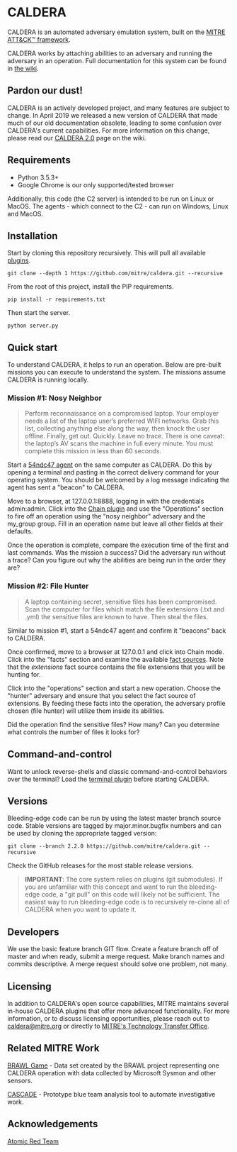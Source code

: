 # CALDERA

CALDERA is an automated adversary emulation system, built on the [MITRE ATT&CK™ framework](https://attack.mitre.org/).

CALDERA works by attaching abilities to an adversary and running the adversary in an operation. Full documentation for this system can be found in [the wiki](https://github.com/mitre/caldera/wiki).

## Pardon our dust!
CALDERA is an actively developed project, and many features are subject to change. In April 2019 we released a new version of CALDERA that made much of our old documentation obsolete, leading to some confusion over CALDERA's current capabilities. For more information on this change, please read our [CALDERA 2.0](https://github.com/mitre/caldera/wiki/CALDERA-2.0) page on the wiki.

## Requirements

* Python 3.5.3+
* Google Chrome is our only supported/tested browser

Additionally, this code (the C2 server) is intended to be run on Linux or MacOS. 
The agents - which connect to the C2 - can run on Windows, Linux and MacOS.

## Installation

Start by cloning this repository recursively. This will pull all available [plugins](https://github.com/mitre/caldera/wiki/What-is-a-plugin%3F). 
```
git clone --depth 1 https://github.com/mitre/caldera.git --recursive
```

From the root of this project, install the PIP requirements.
```
pip install -r requirements.txt
```

Then start the server.
```
python server.py
```

## Quick start

To understand CALDERA, it helps to run an operation. Below are pre-built missions you can execute to understand 
the system. The missions assume CALDERA is running locally.

### Mission #1: Nosy Neighbor

> Perform reconnaissance on a compromised laptop. Your employer needs a list of the laptop user’s preferred WIFI 
networks. Grab this list, collecting anything else along the way, then knock the user offline. Finally, get out. Quickly. Leave no trace. There is one caveat: the laptop’s AV scans the machine in full every minute. You must complete this mission in 
less than 60 seconds. 

Start a [54ndc47 agent](https://github.com/mitre/caldera/wiki/Plugin:-sandcat) on the same computer as CALDERA. Do this by opening a terminal and pasting in the correct
delivery command for your operating system. You should be welcomed by a log message indicating the agent has sent
a "beacon" to CALDERA.

Move to a browser, at 127.0.0.1:8888, logging in with the credentials admin:admin. 
Click into the [Chain plugin](https://github.com/mitre/caldera/wiki/Plugin:-chain) and use the "Operations" section to fire off an operation using the "nosy neighbor" 
adversary and the my_group group. Fill in an operation name but leave all other fields at their defaults.

Once the operation is complete, compare the execution time of the first and last commands. Was
the mission a success? Did the adversary run without a trace? Can you figure out why the 
abilities are being run in the order they are?

### Mission #2: File Hunter

> A laptop containing secret, sensitive files has been compromised. Scan the computer for files which match
the file extensions (.txt and .yml) the sensitive files are known to have. Then steal the files.

Similar to mission #1, start a 54ndc47 agent and confirm it "beacons" back to CALDERA. 

Once confirmed, move to a browser at 127.0.0.1 and click into Chain mode. Click into the "facts"
section and examine the available [fact sources](https://github.com/mitre/caldera/wiki/What-is-a-fact%3F).
Note that the _extensions_ fact source contains the file extensions that you will be hunting for.

Click into the "operations" section and start a new operation. Choose the "hunter" adversary
and ensure that you select the fact source of extensions. By feeding these facts into the operation, 
the adversary profile chosen (file hunter) will utilize them inside its abilities.

Did the operation find the sensitive files? How many? Can you determine what controls the number of files it looks for?

## Command-and-control

Want to unlock reverse-shells and classic command-and-control behaviors over the terminal? Load the [terminal plugin](https://github.com/mitre/caldera/wiki/Plugins-terminal) before starting CALDERA.

## Versions

Bleeding-edge code can be run by using the latest master branch source code. Stable versions are tagged
by major.minor.bugfix numbers and can be used by cloning the appropriate tagged version:
```
git clone --branch 2.2.0 https://github.com/mitre/caldera.git --recursive
```

Check the GitHub releases for the most stable release versions.

> **IMPORTANT**: The core system relies on plugins (git submodules). If you are unfamiliar with this concept and want 
to run the bleeding-edge code, a "git pull" on this code will likely not be sufficient. The easiest way to run bleeding-edge
code is to recursively re-clone all of CALDERA when you want to update it.

## Developers

We use the basic feature branch GIT flow. Create a feature branch off of master and when ready, submit a merge 
request. Make branch names and commits descriptive. A merge request should solve one problem,
not many. 

## Licensing

In addition to CALDERA's open source capabilities, MITRE maintains several in-house CALDERA plugins that offer 
more advanced functionality. For more information, or to discuss licensing opportunities, please reach out to 
caldera@mitre.org or directly to [MITRE's Technology Transfer Office](https://www.mitre.org/about/corporate-overview/contact-us#technologycontact).

## Related MITRE Work

[BRAWL Game](https://github.com/mitre/brawl-public-game-001) - Data set created by the BRAWL project representing
one CALDERA operation with data collected by Microsoft Sysmon and other sensors.

[CASCADE](https://github.com/mitre/cascade-server) - Prototype blue team analysis tool to automate investigative work.

## Acknowledgements

[Atomic Red Team](https://github.com/redcanaryco/atomic-red-team)
